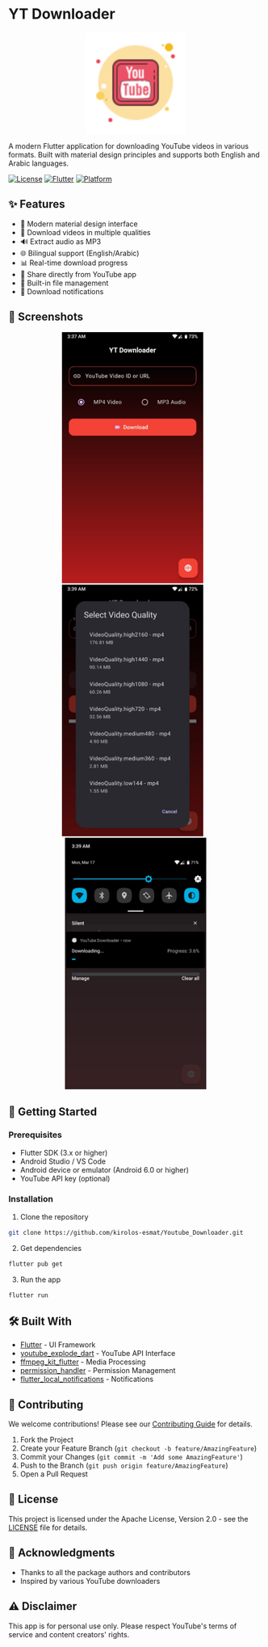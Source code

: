 # YT Downloader

<p align="center">
  <img src="assets/icon.png" width="200" alt="YT Downloader Logo">
</p>

A modern Flutter application for downloading YouTube videos in various formats. Built with material design principles and supports both English and Arabic languages.

[![License](https://img.shields.io/badge/License-Apache%202.0-blue.svg)](LICENSE)
[![Flutter](https://img.shields.io/badge/Flutter-3.x-blue)](https://flutter.dev)
[![Platform](https://img.shields.io/badge/Platform-Android-green)](https://android.com)

## ✨ Features

- 📱 Modern material design interface
- 🎥 Download videos in multiple qualities
- 🔊 Extract audio as MP3
- 🌐 Bilingual support (English/Arabic)
- 📊 Real-time download progress
- 📨 Share directly from YouTube app
- 📁 Built-in file management
- 🔔 Download notifications

## 📸 Screenshots

<p align="center">
  <img src="screenshots/screen1.jpeg" width="280" alt="Main Screen">
  &nbsp;&nbsp;
  <img src="screenshots/screen2.jpeg" width="280" alt="Download Progress">
  &nbsp;&nbsp;
  <img src="screenshots/screen3.jpeg" width="280" alt="Quality Selection">
</p>

## 🚀 Getting Started

### Prerequisites

- Flutter SDK (3.x or higher)
- Android Studio / VS Code
- Android device or emulator (Android 6.0 or higher)
- YouTube API key (optional)

### Installation

1. Clone the repository

```bash
git clone https://github.com/kirolos-esmat/Youtube_Downloader.git
```

2. Get dependencies

```bash
flutter pub get
```

3. Run the app

```bash
flutter run
```

## 🛠 Built With

- [Flutter](https://flutter.dev/) - UI Framework
- [youtube_explode_dart](https://pub.dev/packages/youtube_explode_dart) - YouTube API Interface
- [ffmpeg_kit_flutter](https://pub.dev/packages/ffmpeg_kit_flutter) - Media Processing
- [permission_handler](https://pub.dev/packages/permission_handler) - Permission Management
- [flutter_local_notifications](https://pub.dev/packages/flutter_local_notifications) - Notifications

## 🤝 Contributing

We welcome contributions! Please see our [Contributing Guide](CONTRIBUTING.md) for details.

1. Fork the Project
2. Create your Feature Branch (`git checkout -b feature/AmazingFeature`)
3. Commit your Changes (`git commit -m 'Add some AmazingFeature'`)
4. Push to the Branch (`git push origin feature/AmazingFeature`)
5. Open a Pull Request

## 📝 License

This project is licensed under the Apache License, Version 2.0 - see the [LICENSE](LICENSE) file for details.

## 🙏 Acknowledgments

- Thanks to all the package authors and contributors
- Inspired by various YouTube downloaders

## ⚠️ Disclaimer

This app is for personal use only. Please respect YouTube's terms of service and content creators' rights.
